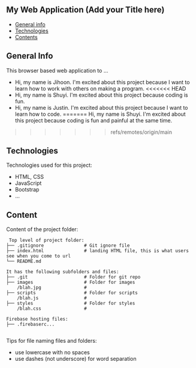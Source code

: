 ## My Web Application (Add your Title here)

* [General info](#general-info)
* [Technologies](#technologies)
* [Contents](#content)

## General Info

This browser based web application to ...

* Hi, my name is Jihoon. I'm excited about this project because I want to learn how to work with others on making a program.
<<<<<<< HEAD
*  Hi, my name is Shuyi. I'm excited about this project because coding is fun.
* Hi, my name is Justin. I'm excited about this project because I want to learn how to code.
=======
  Hi, my name is Shuyi. I'm excited about this project because coding is fun and painful at the same time.

>>>>>>> refs/remotes/origin/main
## Technologies

Technologies used for this project:

* HTML, CSS
* JavaScript
* Bootstrap
* ...

## Content

Content of the project folder:

```
 Top level of project folder: 
├── .gitignore               # Git ignore file
├── index.html               # landing HTML file, this is what users see when you come to url
└── README.md

It has the following subfolders and files:
├── .git                     # Folder for git repo
├── images                   # Folder for images
    /blah.jpg                # 
├── scripts                  # Folder for scripts
    /blah.js                 # 
├── styles                   # Folder for styles
    /blah.css                # 

Firebase hosting files: 
├── .firebaserc...


```

Tips for file naming files and folders:

* use lowercase with no spaces
* use dashes (not underscore) for word separation
